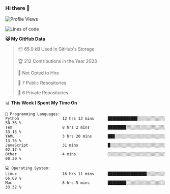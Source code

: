 ### Hi there 👋

<!--
**huayuan4396/huayuan4396** is a ✨ _special_ ✨ repository because its `README.md` (this file) appears on your GitHub profile.

Here are some ideas to get you started:

- 🔭 I’m currently working on ...
- 🌱 I’m currently learning ...
- 👯 I’m looking to collaborate on ...
- 🤔 I’m looking for help with ...
- 💬 Ask me about ...
- 📫 How to reach me: ...
- 😄 Pronouns: ...
- ⚡ Fun fact: ...
-->

<!--START_SECTION:waka-->
![Profile Views](http://img.shields.io/badge/Profile%20Views-0-blue)

![Lines of code](https://img.shields.io/badge/From%20Hello%20World%20I%27ve%20Written-185.4%20thousand%20lines%20of%20code-blue)

**🐱 My GitHub Data** 

> 📦 65.9 kB Used in GitHub's Storage 
 > 
> 🏆 212 Contributions in the Year 2023
 > 
> 🚫 Not Opted to Hire
 > 
> 📜 7 Public Repositories 
 > 
> 🔑 6 Private Repositories 
 > 
📊 **This Week I Spent My Time On** 

```text
💬 Programming Languages: 
Python                   12 hrs 13 mins      █████████████░░░░░░░░░░░░   50.36 % 
TeX                      8 hrs 2 mins        ████████░░░░░░░░░░░░░░░░░   33.13 % 
YAML                     3 hrs 20 mins       ███░░░░░░░░░░░░░░░░░░░░░░   13.76 % 
JavaScript               31 mins             █░░░░░░░░░░░░░░░░░░░░░░░░   02.17 % 
Other                    4 mins              ░░░░░░░░░░░░░░░░░░░░░░░░░   00.30 % 

💻 Operating System: 
Linux                    16 hrs 11 mins      █████████████████░░░░░░░░   66.68 % 
Mac                      8 hrs 5 mins        ████████░░░░░░░░░░░░░░░░░   33.32 % 
```


<!--END_SECTION:waka-->
